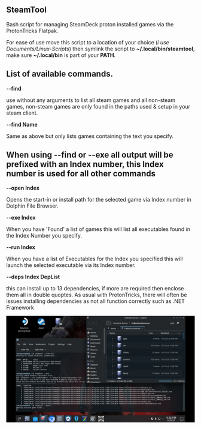 ## SteamTool
Bash script for managing SteamDeck proton installed games via the ProtonTricks Flatpak.

For ease of use move this script to a location of your choice (*i use Documents/Linux-Scripts*) then symlink the script to **~/.local/bin/steamtool**, make sure **~/.local/bin** is part of your **PATH**.

## List of available commands.

**--find**

use without any arguments to list all steam games and all non-steam games, non-steam games are only found in the paths used & setup in your steam client.
  
**--find Name**

Same as above but only lists games containing the text you specify.

## When using --find or --exe all output will be prefixed with an Index number, this Index number is used for all other commands

**--open Index**

Opens the start-in or install path for the selected game via Index number in Dolphin File Browser.
  
**--exe Index**

When you have 'Found' a list of games this will list all executables found in the Index Number you specify.

**--run Index**

When you have a list of Executables for the Index you specified this will launch the selected executable via its Index number.

**--deps Index DepList**

this can install up to 13 dependencies, if more are required then enclose them all in double quoptes.  As usual with ProtonTricks, there will often be issues installing dependencies as not all function correctly such as .NET Framework

![Alt text](/steamtool.jpg?raw=true "SteamTool Screenshot")
